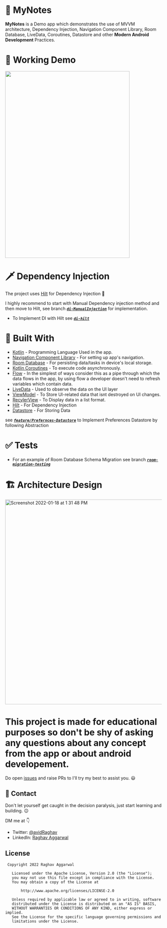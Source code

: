 # :pencil: MyNotes
**MyNotes** is a Demo app which demonstrates the use of MVVM architecture, Dependency Injection, Navigation Component Library, Room Database, LiveData, Coroutines, Datastore and other **Modern Android Development** Practices. 

# :movie_camera: Working Demo
<img src="https://user-images.githubusercontent.com/49483235/158948517-970c6250-51b6-43a1-85ac-563090295f1b.gif" width="400" height="600">

# 🗡️ Dependency Injection
The project uses [Hilt](https://developer.android.com/training/dependency-injection/hilt-android) for Dependency Injection :syringe: 

I highly recommend to start with Manual Dependency injection method and then move to Hilt, see branch [***`di-ManualInjection`***](https://github.com/avidraghav/MyNotes/tree/di-ManualInjection) for implementation.

- To Implement DI with Hilt see  [***`di-hilt`***](https://github.com/avidraghav/MyNotes/tree/di-hilt)
# :wrench: Built With
- [Kotlin](https://kotlinlang.org/) - Programming Language Used in the app.
- [Navigation Component Library](https://developer.android.com/guide/navigation) - For setting up app's navigation.
- [Room Database](https://developer.android.com/training/data-storage/room) - For persisting data/tasks in device's local storage.
- [Kotlin Coroutines](https://kotlinlang.org/docs/coroutines-overview.html) - To execute code asynchronously.
- [Flow](https://kotlinlang.org/docs/reference/coroutines/flow.html) - In the simplest of ways consider this as a pipe through which the data flows in the app, by using flow
   a developer doesn't need to refresh variables which contain data.  
- [LiveData](https://developer.android.com/topic/libraries/architecture/livedata) - Used to observe the data on the UI layer
- [ViewModel](https://developer.android.com/topic/libraries/architecture/viewmodel) - To Store UI-related data that isnt destroyed on UI changes.
- [RecylerView](https://developer.android.com/guide/topics/ui/layout/recyclerview) - To Display data in a list format.
- [Hilt](https://developer.android.com/training/dependency-injection/hilt-android) - For Dependency Injection
- [Datastore](https://developer.android.com/topic/libraries/architecture/datastore) - For Storing Data

 see [***`feature/Prefernces-Datastore`***](https://github.com/avidraghav/MyNotes/tree/feature/Prefernces-Datastore) to Implement Preferences Datastore by following Abstraction


# :white_check_mark: Tests
- For an example of Room Database Schema Migration see branch [***`room-migration-testing`***](https://github.com/avidraghav/MyNotes/tree/room-migration-testing)

# 🏗️ Architecture Design


<img width="658" alt="Screenshot 2022-01-18 at 1 31 48 PM" src="https://user-images.githubusercontent.com/49483235/149895306-79dd64bb-7629-42f3-97dd-1796f4a65b40.png">

# This project is made for educational purposes so don't be shy of asking any questions about any concept from the app or about android developement. 
Do open <a href ="https://github.com/avidraghav/MVVM-TodoApp/issues" target="_blank">issues</a>
  and raise PRs to I'll try my best to assist you. :smiley:

## 📩 Contact

Don't let yourself get caught in the decision paralysis, just start learning and building. 😉

DM me at 👇

* Twitter: <a href="https://twitter.com/avidRaghav" target="_blank">@avidRaghav</a>
* LinkedIn: <a href="https://www.linkedin.com/in/avidraghav/">Raghav Aggarwal</a>

## License

```
 Copyright 2022 Raghav Aggarwal

   Licensed under the Apache License, Version 2.0 (the "License");
   you may not use this file except in compliance with the License.
   You may obtain a copy of the License at

       http://www.apache.org/licenses/LICENSE-2.0

   Unless required by applicable law or agreed to in writing, software
   distributed under the License is distributed on an "AS IS" BASIS,
   WITHOUT WARRANTIES OR CONDITIONS OF ANY KIND, either express or implied.
   See the License for the specific language governing permissions and
   limitations under the License.
```
